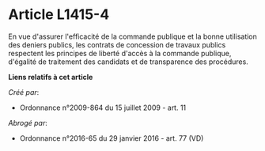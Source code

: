 # Article L1415-4

En vue d'assurer l'efficacité de la commande publique et la bonne utilisation des deniers publics, les contrats de concession
de travaux publics respectent les principes de liberté d'accès à la commande publique, d'égalité de traitement des candidats
et de transparence des procédures.

**Liens relatifs à cet article**

_Créé par_:

  - Ordonnance n°2009-864 du 15 juillet 2009 - art. 11

_Abrogé par_:

  - Ordonnance n°2016-65 du 29 janvier 2016 - art. 77 (VD)
